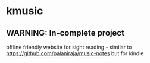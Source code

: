 # kmusic

## WARNING: In-complete project

offline friendly website for sight reading - similar to https://github.com/palaniraja/music-notes but for kindle
